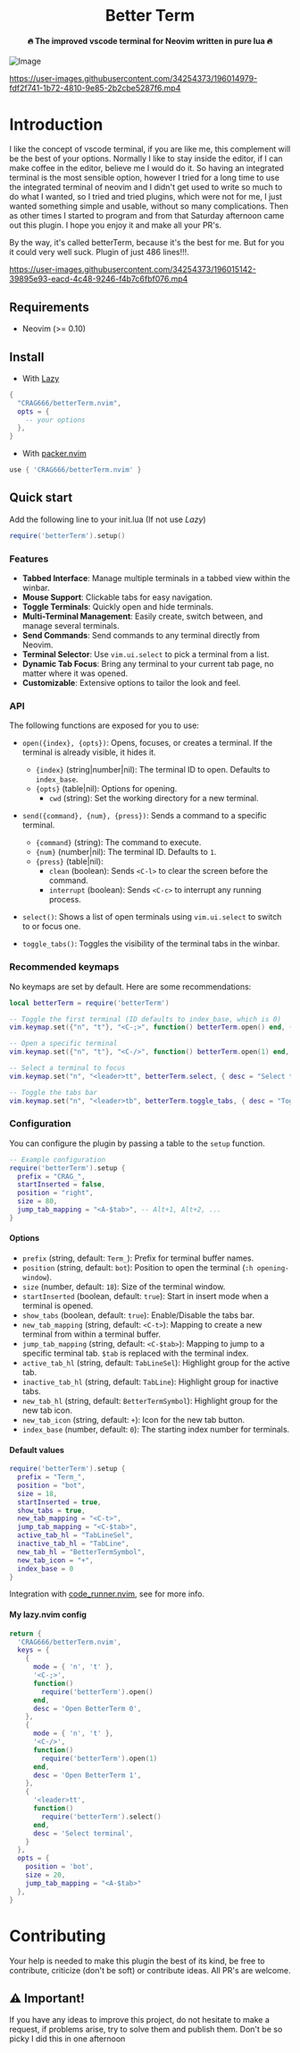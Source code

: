 <h1 align='center'>Better Term</h1>

<h4 align='center'>🔥 The improved vscode terminal for Neovim written in pure lua 🔥</h4>

![Image](https://github.com/user-attachments/assets/17645559-68c4-4b6e-a048-427954703779)

https://user-images.githubusercontent.com/34254373/196014979-fdf2f741-1b72-4810-9e85-2b2cbe5287f6.mp4

# Introduction

I like the concept of vscode terminal, if you are like me, this complement will be the best of your options.
Normally I like to stay inside the editor, if I can make coffee in the editor, believe me I would do it. So having an integrated terminal is the most sensible option, however I tried for a long time to use the integrated terminal of neovim and I didn't get used to write so much to do what I wanted, so I tried and tried plugins, which were not for me, I just wanted something simple and usable, without so many complications. Then as other times I started to program and from that Saturday afternoon came out this plugin. I hope you enjoy it and make all your PR's.

By the way, it's called betterTerm, because it's the best for me. But for you it could very well suck. Plugin of just 486 lines!!!.

https://user-images.githubusercontent.com/34254373/196015142-39895e93-eacd-4c48-9246-f4b7c6fbf076.mp4

## Requirements

- Neovim (>= 0.10)

## Install

- With [Lazy](https://github.com/folke/lazy.nvim)

```lua
{
  "CRAG666/betterTerm.nvim",
  opts = {
    -- your options
  },
}
```

- With [packer.nvim](https://github.com/wbthomason/packer.nvim)

```lua
use { 'CRAG666/betterTerm.nvim' }
```


## Quick start

Add the following line to your init.lua (If not use *Lazy*)

```lua
require('betterTerm').setup()
```

### Features

- **Tabbed Interface**: Manage multiple terminals in a tabbed view within the winbar.
- **Mouse Support**: Clickable tabs for easy navigation.
- **Toggle Terminals**: Quickly open and hide terminals.
- **Multi-Terminal Management**: Easily create, switch between, and manage several terminals.
- **Send Commands**: Send commands to any terminal directly from Neovim.
- **Terminal Selector**: Use `vim.ui.select` to pick a terminal from a list.
- **Dynamic Tab Focus**: Bring any terminal to your current tab page, no matter where it was opened.
- **Customizable**: Extensive options to tailor the look and feel.

### API

The following functions are exposed for you to use:

- `open({index}, {opts})`: Opens, focuses, or creates a terminal. If the terminal is already visible, it hides it.
  - `{index}` (string|number|nil): The terminal ID to open. Defaults to `index_base`.
  - `{opts}` (table|nil): Options for opening.
    - `cwd` (string): Set the working directory for a new terminal.

- `send({command}, {num}, {press})`: Sends a command to a specific terminal.
  - `{command}` (string): The command to execute.
  - `{num}` (number|nil): The terminal ID. Defaults to `1`.
  - `{press}` (table|nil):
    - `clean` (boolean): Sends `<C-l>` to clear the screen before the command.
    - `interrupt` (boolean): Sends `<C-c>` to interrupt any running process.

- `select()`: Shows a list of open terminals using `vim.ui.select` to switch to or focus one.

- `toggle_tabs()`: Toggles the visibility of the terminal tabs in the winbar.

### Recommended keymaps

No keymaps are set by default. Here are some recommendations:

```lua
local betterTerm = require('betterTerm')

-- Toggle the first terminal (ID defaults to index_base, which is 0)
vim.keymap.set({"n", "t"}, "<C-;>", function() betterTerm.open() end, { desc = "Toggle terminal" })

-- Open a specific terminal
vim.keymap.set({"n", "t"}, "<C-/>", function() betterTerm.open(1) end, { desc = "Toggle terminal 1" })

-- Select a terminal to focus
vim.keymap.set("n", "<leader>tt", betterTerm.select, { desc = "Select terminal" })

-- Toggle the tabs bar
vim.keymap.set("n", "<leader>tb", betterTerm.toggle_tabs, { desc = "Toggle terminal tabs" })
```

### Configuration

You can configure the plugin by passing a table to the `setup` function.

```lua
-- Example configuration
require('betterTerm').setup {
  prefix = "CRAG_",
  startInserted = false,
  position = "right",
  size = 80,
  jump_tab_mapping = "<A-$tab>", -- Alt+1, Alt+2, ...
}
```

#### Options

- `prefix` (string, default: `Term_`): Prefix for terminal buffer names.
- `position` (string, default: `bot`): Position to open the terminal (`:h opening-window`).
- `size` (number, default: `18`): Size of the terminal window.
- `startInserted` (boolean, default: `true`): Start in insert mode when a terminal is opened.
- `show_tabs` (boolean, default: `true`): Enable/Disable the tabs bar.
- `new_tab_mapping` (string, default: `<C-t>`): Mapping to create a new terminal from within a terminal buffer.
- `jump_tab_mapping` (string, default: `<C-$tab>`): Mapping to jump to a specific terminal tab. `$tab` is replaced with the terminal index.
- `active_tab_hl` (string, default: `TabLineSel`): Highlight group for the active tab.
- `inactive_tab_hl` (string, default: `TabLine`): Highlight group for inactive tabs.
- `new_tab_hl` (string, default: `BetterTermSymbol`): Highlight group for the new tab icon.
- `new_tab_icon` (string, default: `+`): Icon for the new tab button.
- `index_base` (number, default: `0`): The starting index number for terminals.

#### Default values

```lua
require('betterTerm').setup {
  prefix = "Term_",
  position = "bot",
  size = 18,
  startInserted = true,
  show_tabs = true,
  new_tab_mapping = "<C-t>",
  jump_tab_mapping = "<C-$tab>",
  active_tab_hl = "TabLineSel",
  inactive_tab_hl = "TabLine",
  new_tab_hl = "BetterTermSymbol",
  new_tab_icon = "+",
  index_base = 0
}
```

Integration with [code_runner.nvim](https://github.com/CRAG666/code_runner.nvim), see for more info.

#### My lazy.nvim config

```lua
return {
  'CRAG666/betterTerm.nvim',
  keys = {
    {
      mode = { 'n', 't' },
      '<C-;>',
      function()
        require('betterTerm').open()
      end,
      desc = 'Open BetterTerm 0',
    },
    {
      mode = { 'n', 't' },
      '<C-/>',
      function()
        require('betterTerm').open(1)
      end,
      desc = 'Open BetterTerm 1',
    },
    {
      '<leader>tt',
      function()
        require('betterTerm').select()
      end,
      desc = 'Select terminal',
    }
  },
  opts = {
    position = 'bot',
    size = 20,
    jump_tab_mapping = "<A-$tab>"
  },
}
```

# Contributing

Your help is needed to make this plugin the best of its kind, be free to contribute, criticize (don't be soft) or contribute ideas. All PR's are welcome.

## :warning: Important!

If you have any ideas to improve this project, do not hesitate to make a request, if problems arise, try to solve them and publish them. Don't be so picky I did this in one afternoon